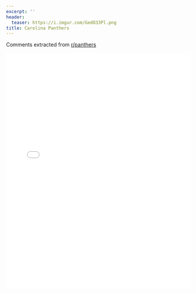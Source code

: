 ```yaml
---
excerpt: ''
header:
  teaser: https://i.imgur.com/GedO33Pl.png
title: Carolina Panthers
---
```


Comments extracted from [r/panthers](https://reddit.com/r/panthers)
<iframe id="igraph" scrolling="no" style="border:none;" seamless="seamless" src="/plots/NFL/CAR.html" height="640" width="100%"></iframe>
